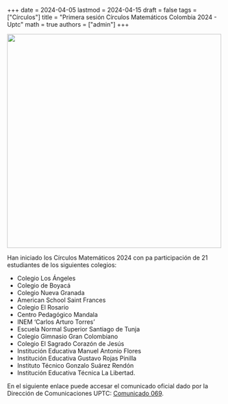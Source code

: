 +++
date      = 2024-04-05
lastmod   = 2024-04-15
draft     = false
tags      = ["Círculos"]
title     = "Primera sesión Círculos Matemáticos Colombia 2024 - Uptc"
math      = true
authors   = ["admin"]
+++

<img src="https://www.uptc.edu.co/sitio/export/sites/default/portal/.content/article/imagenes_noticias/Circulos-Mat700.png_1147934542.png"  width="500"/>

Han iniciado los Círculos Matemáticos 2024 con pa participación de 21 estudiantes de los siguientes colegios:

* Colegio Los Ángeles
* Colegio de Boyacá
* Colegio Nueva Granada
* American School Saint Frances
* Colegio El Rosario
* Centro Pedagógico Mandala
* INEM ‘Carlos Arturo Torres’
* Escuela Normal Superior Santiago de Tunja
* Colegio Gimnasio Gran Colombiano
* Colegio El Sagrado Corazón de Jesús
* Institución Educativa Manuel Antonio Flores
* Institución Educativa Gustavo Rojas Pinilla
* Instituto Técnico Gonzalo Suárez Rendón
* Institución Educativa Técnica La Libertad.

En el siguiente enlace puede accesar el comunicado oficial dado por la Dirección de Comunicaciones UPTC: [Comunicado 069](https://www.uptc.edu.co/sitio/portal/cal_not_eve/noticias/det/UPTC-dio-inicio-a-su-participacion-en-los-Circulos-Matematicos-Colombia-2024/).

